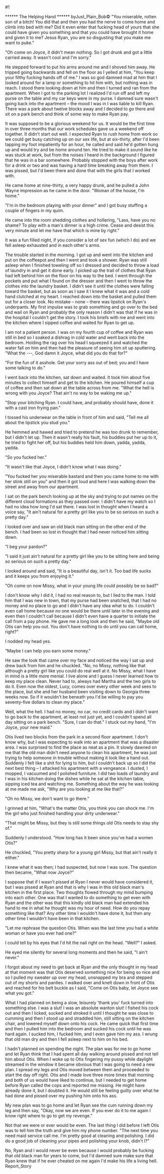 #1 

 

 ****** The Helping Hand ****** byJust_Plain_Bob© "You miserable, rotten son of a bitch! You did that and then you had the nerve to come home and climb into bed with me? Did it even enter that fucking head of yours that she could have given you something and that you could have brought it home and given it to me? Jesus Ryan, you are so disgusting that you make me want to puke." 

 "Oh come on Joyce, it didn't mean nothing. So I got drunk and got a little carried away. It wasn't cool and I'm sorry." 

 He stepped forward to put his arms around me and I shoved him away. He tripped going backwards and fell on the floor as I yelled at him, "You keep your filthy fucking hands off of me." I was so god damned mad at him that I looked around for a lamp or something to hit him with, but nothing was in reach. I stood there looking down at him and then I turned and ran from the apartment. When I got to the parking lot I realized I'd run off and left my purse on the table and my car keys were in my purse. I damned sure wasn't going back into the apartment – the mood I was in I was liable to kill Ryan. There was a park about twelve blocks away and I decided to go there and sit on a park bench and think of some way to make Ryan pay. 

 It was supposed to be a glorious weekend for us. It would be the first time in over three months that our work schedules gave us a weekend off together. It didn't start out well. I expected Ryan to rush home from work so we could get busy catching up on our sex life, but at six-thirty, after I'd been tapping my foot impatiently for an hour, he called and said he'd gotten hung up and would try and be home around ten. He tried to make it sound like he was stuck at work, but from the noises I heard in the background I figured that he was in a bar somewhere. Probably stopped with the boys after work for a drink or two and was having a hard time breaking away from them. I was pissed, but I'd been there and done that with the girls that I worked with. 

 He came home at nine-thirty, a very happy drunk, and he pulled a John Wayne impression as he came in the door. "Woman of the house, I'm home." 

 "I'm in the bedroom playing with your dinner" and I got busy stuffing a couple of fingers in my quim. 

 He came into the room shedding clothes and hollering, "Lass, have you no shame? To play with a man's dinner is a high crime. Cease and desist this very minute and let me have that which is mine by right." 

 It was a fun filled night, if you consider a lot of sex fun (which I do) and we fell asleep exhausted and in each other's arms. 

 The trouble started in the morning. I got up and went into the kitchen and put on the coffeepot and then I went and took a shower. Ryan was still asleep when I finished toweling off so I dressed and decided to throw a load of laundry in and get it done early. I picked up the trail of clothes that Ryan had left behind him on the floor on his way to the bed. I went through the pockets and put what I found on the dresser and then I went to throw the clothes into the laundry basket. I didn't see it until the clothes were falling toward the basket, but as soon as I saw it I knew what it was and a cold hand clutched at my heart. I reached down into the basket and pulled them out for a closer look. No mistake – none – there was lipstick on Ryan's underpants. My first impulse was to grab something and go over to the bed and wail on Ryan and probably the only reason I didn't was that if he was in the hospital I couldn't get the story. I took his briefs with me and went into the kitchen where I sipped coffee and waited for Ryan to get up. 

 I am not a patient person. I was on my fourth cup of coffee and Ryan was still in bed so I soaked a dishrag in cold water and went back into the bedroom. Holding the rag over his head I squeezed it and watched the water fall on him and then had the pleasure of seeing him sit up sputtering. "What the ---, God damn it Joyce, what did you do that for?" 

 "For the fun of it asshole. Get your sorry ass out of bed; you and I have some talking to do." 

 I went back into the kitchen, sat down and waited. It took him about five minutes to collect himself and get to the kitchen. He poured himself a cup of coffee and then sat down at the table across from me. "What the hell is wrong with you Joyce? That ain't no way to be waking me up." 

 "Stop your bitching Ryan. I could have, and probably should have, done it with a cast iron frying pan." 

 I tossed his underwear on the table in front of him and said, "Tell me all about the lipstick you stud you." 

 He hemmed and hawed and tried to pretend he was too drunk to remember, but I didn't let up. Then it wasn't really his fault, his buddies put her up to it, he tried to fight her off, but his buddies held him down, yadda, yadda, yadda. 

 "So you fucked her." 

 "It wasn't like that Joyce, I didn't know what I was doing." 

 "You fucked her you miserable bastard and then you came home to me with her stink still on you" and then it got loud and here I was walking down the street and away from our apartment. 

 I sat on the park bench looking up at the sky and trying to put names on the different cloud formations as they passed over. I didn't have my watch so I had no idea how long I'd sat there. I was lost in thought when I heard a voice say, "It ain't natural for a pretty girl like you to be so serious on such a pretty day." 

 I looked over and saw an old black man sitting on the other end of the bench. I had been so lost in thought that I had never noticed him sitting down. 

 "I beg your pardon?" 

 "I said it just ain't natural for a pretty girl like you to be sitting here and being so serious on such a pretty day." 

 I looked around and said, "It is a beautiful day, isn't it. Too bad life sucks and it keeps you from enjoying it." 

 "Oh come on now Missy, what in your young life could possibly be so bad?" 

 I don't know why I did it, I had no real reason to, but I lied to the man. I told him that I was new in town, that my purse had been snatched, that I had no money and no place to go and I didn't have any idea what to do. I couldn't even call home because no one would be there until later in the evening and even then I couldn't call because I didn't even have a quarter to initiate the call from a pay phone. He gave me a long look and then he said, "Maybe old Otis can help you out. You don't have nothing to do until you can call home, right?" 

 I nodded my head yes. 

 "Maybe I can help you earn some money." 

 He saw the look that came over my face and noticed the way I sat up and drew back from him and he chuckled. "No, no Missy, nothing like that although a pretty girl like you could do real well at it. No Missy, what I have in mind is a little more menial. I live alone and I guess I never learned how to keep my place clean. Never had to, always had Martha and the two girls to do it. Even now the oldest, Lucy, comes over every other week and sees to the place, but she and her husband been visiting down to Georgia three weeks now. So if it wouldn't be beneath you I'd be willing to pay you seventy-five dollars to clean my place." 

 Well, what the hell. I had no money, no car, no credit cards and I didn't want to go back to the apartment, at least not just yet, and I couldn't spend all day sitting on a park bench. "Sure, I can do that." I stuck out my hand, "I'm Joyce, your new maid." 

 Otis lived two blocks from the park in a second floor apartment. I don't know why, but I was expecting to walk into an apartment that was a disaster area. I was surprised to find the place as neat as a pin. It slowly dawned on me that the old man didn't need anyone to clean his apartment, he was just trying to help someone in trouble without making it look like a hand out. Suddenly I felt like a shit for lying to him, but I couldn't back up so I did the next best thing – I attacked his apartment with a vengeance. I dusted, I mopped, I vacuumed and I polished furniture. I did two loads of laundry and I was in his kitchen doing the dishes while he sat at the kitchen table, sipping iced tea and watching me. Something about the way he was looking at me made me ask, "Why are you looking at me like that?" 

 "Oh no Missy, we don't want to go there." 

 I grinned at him, "What's the matter Otis, you think you can shock me. I'm the girl who just finished handling your dirty underwear." 

 "That might be Missy, but they is still some things old Otis needs to stay shy of." 

 Suddenly I understood. "How long has it been since you've had a women Otis?" 

 He chuckled, "You pretty sharp for a young girl Missy, but that ain't really it either." 

 I knew what it was then; I had suspected, but now I was sure. The question then became, "What now Joyce?" 

 I suppose that if I wasn't pissed at Ryan I never would have considered it, but I was pissed at Ryan and that is why I was in this old black man's kitchen in the first place. Two thoughts flowed through my mind bumping into each other. One was that I wanted to do something to get even with Ryan and the other was that this kindly old black man had extended his hand to me in what he thought was my hour of need. How do you repay something like that? Any other time I wouldn't have done it, but then any other time I wouldn't have been in that kitchen. 

 "Let me rephrase the question Otis. When was the last time you had a white woman or have you ever had one?" 

 I could tell by his eyes that I'd hit the nail right on the head. "Well?" I asked. 

 He eyed me silently for several long moments and then he said, "I ain't never." 

 

 I forgot about my need to get back at Ryan and the only thought in my head at that moment was that Otis deserved something nice for being so nice and so I pulled my sweater up over my head, unsnapped my bra and stepped out of my shorts and panties. I walked over and knelt down in front of Otis and reached for his belt buckle as I said, "Come on Otis baby, let Joyce see what you got." 

 What I had planned on being a slow, leisurely 'thank you' fuck turned into something else. I was a slut! I was an absolute wanton slut! I fished his cock out and then I licked, sucked and stroked it until I thought he was close to cumming and then I stood up and straddled him, still sitting on the kitchen chair, and lowered myself down onto his cock. He came quick that first time and then I pulled him into the bedroom and sucked his cock until he was hard again. I sucked him, I fucked him, and I even gave him my ass. I wrung that old man dry and then I fell asleep next to him on his bed. 

 I hadn't planned on spending the night. The plan was for me to go home and let Ryan think that I had spent all day walking around pissed and not tell him about Otis. When I woke up to Otis fingering my pussy while daylight streamed in the window it became obvious that I was going to need a new plan. I spread my legs and Otis moved between them and proceeded to start the day off right. Otis and I made love three more times that morning and both of us would have liked to continue, but I needed to get home before Ryan called the cops and reported me missing. He might have already done it, but I doubted it. He would still be feeling guilty over what he had done and pissed over my pushing him onto his ass. 

 My new plan was to go home and let Ryan see the cum running down my leg and then say, "Okay, now we are even. If you ever do it to me again I know right where to go to get my revenge." 

 Not that we were or ever would be even. The last thing I did before I left Otis was to tell him the truth and give him my phone number. "The next time you need maid service call me. I'm pretty good at cleaning and polishing. I did do a good job of cleaning your pipes and polishing your knob, didn't I?" 

 No, Ryan and I would never be even because I would probably be fucking that old black man for years to come, but I'd damned sure make sure that Ryan knew that if he ever cheated on me again I'd make his life a living hell. Report_Story 

